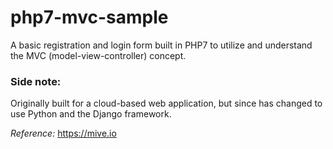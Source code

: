 # php7-mvc-sample
A basic registration and login form built in PHP7 to utilize and understand the MVC (model-view-controller) concept. 

### Side note:
Originally built for a cloud-based web application, but since has changed to use Python and the Django framework.

*Reference:* https://mive.io
